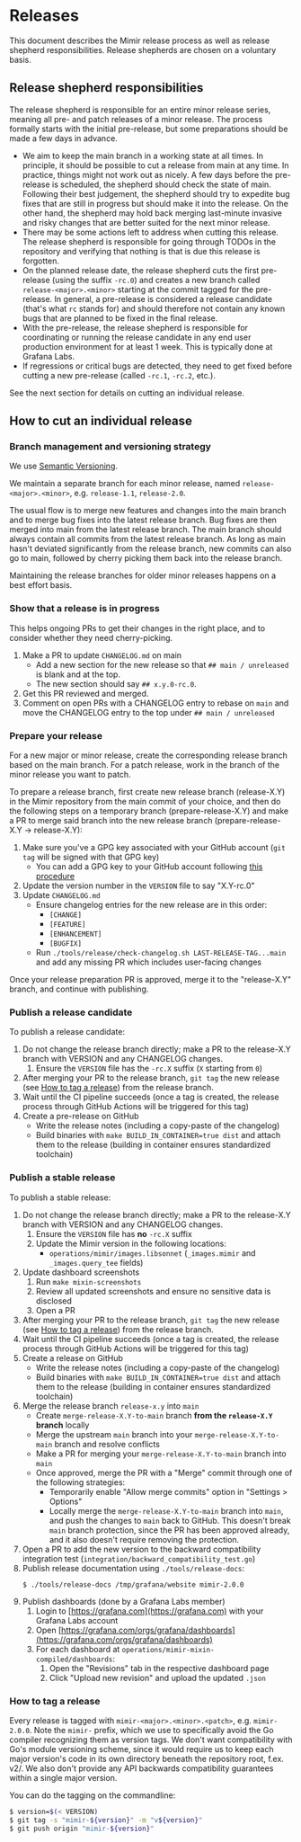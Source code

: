 # Releases

This document describes the Mimir release process as well as release shepherd responsibilities. Release shepherds are chosen on a voluntary basis.

## Release shepherd responsibilities

The release shepherd is responsible for an entire minor release series, meaning all pre- and patch releases of a minor release. The process formally starts with the initial pre-release, but some preparations should be made a few days in advance.

- We aim to keep the main branch in a working state at all times. In principle, it should be possible to cut a release from main at any time. In practice, things might not work out as nicely. A few days before the pre-release is scheduled, the shepherd should check the state of main. Following their best judgement, the shepherd should try to expedite bug fixes that are still in progress but should make it into the release. On the other hand, the shepherd may hold back merging last-minute invasive and risky changes that are better suited for the next minor release.
- There may be some actions left to address when cutting this release. The release shepherd is responsible for going through TODOs in the repository and verifying that nothing is that is due this release is forgotten.
- On the planned release date, the release shepherd cuts the first pre-release (using the suffix `-rc.0`) and creates a new branch called `release-<major>.<minor>` starting at the commit tagged for the pre-release. In general, a pre-release is considered a release candidate (that's what `rc` stands for) and should therefore not contain any known bugs that are planned to be fixed in the final release.
- With the pre-release, the release shepherd is responsible for coordinating or running the release candidate in any end user production environment for at least 1 week. This is typically done at Grafana Labs.
- If regressions or critical bugs are detected, they need to get fixed before cutting a new pre-release (called `-rc.1`, `-rc.2`, etc.).

See the next section for details on cutting an individual release.

## How to cut an individual release

### Branch management and versioning strategy

We use [Semantic Versioning](https://semver.org/).

We maintain a separate branch for each minor release, named `release-<major>.<minor>`, e.g. `release-1.1`, `release-2.0`.

The usual flow is to merge new features and changes into the main branch and to merge bug fixes into the latest release branch. Bug fixes are then merged into main from the latest release branch. The main branch should always contain all commits from the latest release branch. As long as main hasn't deviated significantly from the release branch, new commits can also go to main, followed by cherry picking them back into the release branch.

Maintaining the release branches for older minor releases happens on a best effort basis.

### Show that a release is in progress

This helps ongoing PRs to get their changes in the right place, and to consider whether they need cherry-picking.

1. Make a PR to update `CHANGELOG.md` on main
   - Add a new section for the new release so that `## main / unreleased` is blank and at the top.
   - The new section should say `## x.y.0-rc.0`.
1. Get this PR reviewed and merged.
1. Comment on open PRs with a CHANGELOG entry to rebase on `main` and move the CHANGELOG entry to the top under `## main / unreleased`

### Prepare your release

For a new major or minor release, create the corresponding release branch based on the main branch. For a patch release, work in the branch of the minor release you want to patch.

To prepare a release branch, first create new release branch (release-X.Y) in the Mimir repository from the main commit of your choice, and then do the following steps on a temporary branch (prepare-release-X.Y) and make a PR to merge said branch into the new release branch (prepare-release-X.Y -> release-X.Y):

1. Make sure you've a GPG key associated with your GitHub account (`git tag` will be signed with that GPG key)
   - You can add a GPG key to your GitHub account following [this procedure](https://help.github.com/articles/generating-a-gpg-key/)
1. Update the version number in the `VERSION` file to say "X.Y-rc.0"
1. Update `CHANGELOG.md`
   - Ensure changelog entries for the new release are in this order:
     - `[CHANGE]`
     - `[FEATURE]`
     - `[ENHANCEMENT]`
     - `[BUGFIX]`
   - Run `./tools/release/check-changelog.sh LAST-RELEASE-TAG...main` and add any missing PR which includes user-facing changes

Once your release preparation PR is approved, merge it to the "release-X.Y" branch, and continue with publishing.

### Publish a release candidate

To publish a release candidate:

1. Do not change the release branch directly; make a PR to the release-X.Y branch with VERSION and any CHANGELOG changes.
   1. Ensure the `VERSION` file has the `-rc.X` suffix (`X` starting from `0`)
1. After merging your PR to the release branch, `git tag` the new release (see [How to tag a release](#how-to-tag-a-release)) from the release branch.
1. Wait until the CI pipeline succeeds (once a tag is created, the release process through GitHub Actions will be triggered for this tag)
1. Create a pre-release on GitHub
   - Write the release notes (including a copy-paste of the changelog)
   - Build binaries with `make BUILD_IN_CONTAINER=true dist` and attach them to the release (building in container ensures standardized toolchain)

### Publish a stable release

To publish a stable release:

1. Do not change the release branch directly; make a PR to the release-X.Y branch with VERSION and any CHANGELOG changes.
   1. Ensure the `VERSION` file has **no** `-rc.X` suffix
   1. Update the Mimir version in the following locations:
      - `operations/mimir/images.libsonnet` (`_images.mimir` and `_images.query_tee` fields)
1. Update dashboard screenshots
   1. Run `make mixin-screenshots`
   1. Review all updated screenshots and ensure no sensitive data is disclosed
   1. Open a PR
1. After merging your PR to the release branch, `git tag` the new release (see [How to tag a release](#how-to-tag-a-release)) from the release branch.
1. Wait until the CI pipeline succeeds (once a tag is created, the release process through GitHub Actions will be triggered for this tag)
1. Create a release on GitHub
   - Write the release notes (including a copy-paste of the changelog)
   - Build binaries with `make BUILD_IN_CONTAINER=true dist` and attach them to the release (building in container ensures standardized toolchain)
1. Merge the release branch `release-x.y` into `main`
   - Create `merge-release-X.Y-to-main` branch **from the `release-X.Y` branch** locally
   - Merge the upstream `main` branch into your `merge-release-X.Y-to-main` branch and resolve conflicts
   - Make a PR for merging your `merge-release-X.Y-to-main` branch into `main`
   - Once approved, merge the PR with a "Merge" commit through one of the following strategies:
     - Temporarily enable "Allow merge commits" option in "Settings > Options"
     - Locally merge the `merge-release-X.Y-to-main` branch into `main`, and push the changes to `main` back to GitHub. This doesn't break `main` branch protection, since the PR has been approved already, and it also doesn't require removing the protection.
1. Open a PR to add the new version to the backward compatibility integration test (`integration/backward_compatibility_test.go`)
1. Publish release documentation using `./tools/release-docs`:
   ```console
   $ ./tools/release-docs /tmp/grafana/website mimir-2.0.0
   ```
1. Publish dashboards (done by a Grafana Labs member)
   1. Login to [https://grafana.com](https://grafana.com) with your Grafana Labs account
   1. Open [https://grafana.com/orgs/grafana/dashboards](https://grafana.com/orgs/grafana/dashboards)
   1. For each dashboard at `operations/mimir-mixin-compiled/dashboards`:
      1. Open the "Revisions" tab in the respective dashboard page
      1. Click "Upload new revision" and upload the updated `.json`

### How to tag a release

Every release is tagged with `mimir-<major>.<minor>.<patch>`, e.g. `mimir-2.0.0`. Note the `mimir-` prefix, which we use to specifically avoid the Go compiler recognizing them as version tags. We don't want compatibility with Go's module versioning scheme, since it would require us to keep each major version's code in its own directory beneath the repository root, f.ex. v2/. We also don't provide any API backwards compatibility guarantees within a single major version.

You can do the tagging on the commandline:

```bash
$ version=$(< VERSION)
$ git tag -s "mimir-${version}" -m "v${version}"
$ git push origin "mimir-${version}"
```
